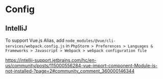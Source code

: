 # Config

## IntelliJ

To support Vue.js Alias, add `node_modules/@vue/cli-services/webpack.config.js`
in `PhpStorm > Preferences > Languages & Frameworks > Javascript > Webpack > webpack configuration file` 

https://intellij-support.jetbrains.com/hc/en-us/community/posts/115000556284-vue-import-component-Module-is-not-installed-?page=2#community_comment_360000146344
